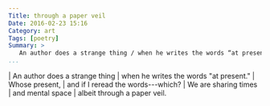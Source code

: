 ```yaml
---
Title: through a paper veil
Date: 2016-02-23 15:16
Category: art
Tags: [poetry]
Summary: >
   An author does a strange thing / when he writes the words “at present.” / …
...
```


| An author does a strange thing
|         when he writes the words "at present."
|     Whose present,
|         and if I reread the words---which?
|     We are sharing times
|         and mental space
|             albeit through a paper veil.
